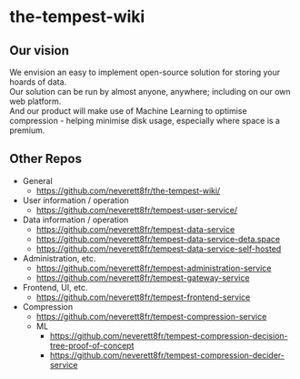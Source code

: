 # the-tempest-wiki  
## Our vision  
We envision an easy to implement open-source solution for storing your hoards of data.  
Our solution can be run by almost anyone, anywhere; including on our own web platform.  
And our product will make use of Machine Learning to optimise compression - helping minimise disk usage, especially where space is a premium.  
## Other Repos  
- General  
  - https://github.com/neverett8fr/the-tempest-wiki/  
- User information / operation  
  - https://github.com/neverett8fr/tempest-user-service/  
- Data information / operation  
  - https://github.com/neverett8fr/tempest-data-service  
  - https://github.com/neverett8fr/tempest-data-service-deta.space  
  - https://github.com/neverett8fr/tempest-data-service-self-hosted  
- Administration, etc.  
  - https://github.com/neverett8fr/tempest-administration-service  
  - https://github.com/neverett8fr/tempest-gateway-service  
- Frontend, UI, etc.
  - https://github.com/neverett8fr/tempest-frontend-service  
- Compression  
  - https://github.com/neverett8fr/tempest-compression-service  
  - ML  
    - https://github.com/neverett8fr/tempest-compression-decision-tree-proof-of-concept  
    - https://github.com/neverett8fr/tempest-compression-decider-service  

